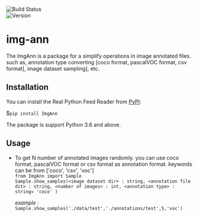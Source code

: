 ![Build Status](https://travis-ci.com/nipdep/img-ann.svg?branch=main)\
![Version](https://img.shields.io/pypi/v/ImgAnn)

# img-ann

The ImgAnn is a package for a simplify operations in image annotated files.
such as, annotation type converting \[coco format, pascalVOC format, csv format], image dataset sampling], etc.


## Installation
You can install the Real Python Feed Reader from [PyPI](https://pypi.org/project/ImgAnn/):

$`pip install ImgAnn`

The package is support Python 3.6 and above.
 
## Usage

 
 - To get N number of annotated images randomly.
    you can use coco format, pascalVOC format or csv format as annotation format.
    <annotation type> keywords can be from \['coco', 'csv', 'voc'] \
 `from ImgAnn import Sample ` \
 `Sample.show_samples(<image dataset dir> : string, <annotation file dit> : string, <number of images> : int, <annotation type> : string= 'coco' )` 
 
    _example :_ \
    `Sample.show_samples('./data/test','./annotations/test',5,'voc')` 
 
 
 
